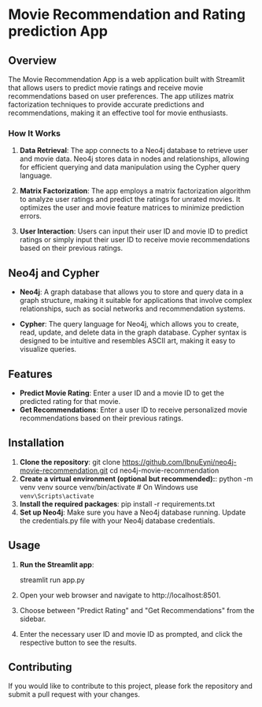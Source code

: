# Movie Recommendation and Rating prediction App

## Overview
The Movie Recommendation App is a web application built with Streamlit that allows users to predict movie ratings and receive movie recommendations based on user preferences. The app utilizes matrix factorization techniques to provide accurate predictions and recommendations, making it an effective tool for movie enthusiasts.

### How It Works
1. **Data Retrieval**: The app connects to a Neo4j database to retrieve user and movie data. Neo4j stores data in nodes and relationships, allowing for efficient querying and data manipulation using the Cypher query language.

2. **Matrix Factorization**: The app employs a matrix factorization algorithm to analyze user ratings and predict the ratings for unrated movies. It optimizes the user and movie feature matrices to minimize prediction errors.

3. **User Interaction**: Users can input their user ID and movie ID to predict ratings or simply input their user ID to receive movie recommendations based on their previous ratings.

## Neo4j and Cypher
- **Neo4j**: A graph database that allows you to store and query data in a graph structure, making it suitable for applications that involve complex relationships, such as social networks and recommendation systems.

- **Cypher**: The query language for Neo4j, which allows you to create, read, update, and delete data in the graph database. Cypher syntax is designed to be intuitive and resembles ASCII art, making it easy to visualize queries.

## Features
- **Predict Movie Rating**: Enter a user ID and a movie ID to get the predicted rating for that movie.
- **Get Recommendations**: Enter a user ID to receive personalized movie recommendations based on their previous ratings.


## Installation
1. **Clone the repository**:
   git clone https://github.com/IbnuEyni/neo4j-movie-recommendation.git
   cd neo4j-movie-recommendation
2. **Create a virtual environment (optional but recommended):**:
    python -m venv venv
    source venv/bin/activate  # On Windows use `venv\Scripts\activate`
3. **Install the required packages**:
    pip install -r requirements.txt
4. **Set up Neo4j**: Make sure you have a Neo4j database running. Update the credentials.py file with your Neo4j database credentials.

## Usage

1. **Run the Streamlit app**:

    streamlit run app.py

2. Open your web browser and navigate to http://localhost:8501.

3. Choose between "Predict Rating" and "Get Recommendations" from the sidebar.

4. Enter the necessary user ID and movie ID as prompted, and click the respective button to see the results.

## Contributing

If you would like to contribute to this project, please fork the repository and submit a pull request with your changes.